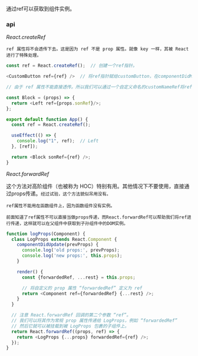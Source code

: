 通过ref可以获取到组件实例。

### api

_React.createRef_

`ref 属性将不会透传下去。这是因为 ref 不是 prop 属性。就像 key 一样，其被 React 进行了特殊处理。`

``` js
const ref = React.createRef();  // 创建一个ref指针。

<CustomButton ref={ref} />  // 将ref指针赋给customButton，在componentDidMount（Dom构建完成）之后，ref指针指向 CustomButton
```

``` js
// 由于 ref 属性不能直接透传。所以我们可以通过一个自定义命名的customNameRef将ref传下去。

const Block = (props) => {
  return <Left ref={props.sonRef}/>;
};

export default function App() {
  const ref = React.createRef();

  useEffect(() => {
    console.log("1", ref);  // Left
  }, [ref]);

  return <Block sonRef={ref} />;
}
```

_React.forwardRef_

这个方法对高阶组件（也被称为 HOC）特别有用。其他情况下不要使用，直接通过props传递。`经过试验，这个方法貌似吊用没有。`

`ref属性不能用在函数组件上，因为函数组件没有实例。`

`前面知道了ref属性不可以直接当做props传递，而React.forwardRef可以帮助我们将ref进行传递，这样就可以在父组件中获取到子孙组件中的DOM实例。`

``` js
function logProps(Component) {
  class LogProps extends React.Component {
    componentDidUpdate(prevProps) {
      console.log('old props:', prevProps);
      console.log('new props:', this.props);
    }

    render() {
      const {forwardedRef, ...rest} = this.props;

      // 将自定义的 prop 属性 “forwardedRef” 定义为 ref
      return <Component ref={forwardedRef} {...rest} />;
    }
  }

  // 注意 React.forwardRef 回调的第二个参数 “ref”。
  // 我们可以将其作为常规 prop 属性传递给 LogProps，例如 “forwardedRef”
  // 然后它就可以被挂载到被 LogProps 包裹的子组件上。
  return React.forwardRef((props, ref) => {
    return <LogProps {...props} forwardedRef={ref} />;
  });
}
```